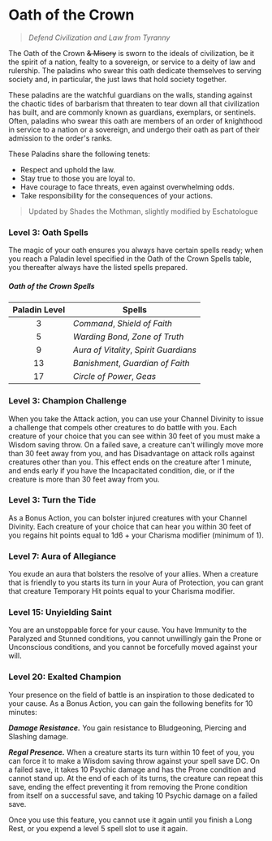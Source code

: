 # Oath of the Crown 

> *Defend Civilization and Law from Tyranny*

The Oath of the Crown ~~& Misery~~ is sworn to the ideals of civilization, be it the spirit of a nation, fealty to a sovereign, or service to a deity of law and rulership. The paladins who swear this oath dedicate themselves to serving society and, in particular, the just laws that hold society together. 

These paladins are the watchful guardians on the walls, standing against the chaotic tides of barbarism that threaten to tear down all that civilization has built, and are commonly known as guardians, exemplars, or sentinels. Often, paladins who swear this oath are members of an order of knighthood in service to a nation or a sovereign, and undergo their oath as part of their admission to the order's ranks.

These Paladins share the following tenets:
- Respect and uphold the law.
- Stay true to those you are loyal to.
- Have courage to face threats, even against overwhelming odds.
- Take responsibility for the consequences of your actions. 

> Updated by Shades the Mothman, slightly modified by Eschatologue

### Level 3: Oath Spells

The magic of your oath ensures you always have certain spells ready; when you reach a Paladin level specified in the Oath of the Crown Spells table, you thereafter always have the listed spells prepared.

##### Oath of the Crown Spells

| Paladin Level | Spells |
|:-:|---|
| 3 | *Command*, *Shield of Faith* |
| 5 | *Warding Bond*, *Zone of Truth* |
| 9 | *Aura of Vitality*, *Spirit Guardians* |
| 13 | *Banishment*, *Guardian of Faith* |
| 17 | *Circle of Power*, *Geas* |

### Level 3: Champion Challenge

When you take the Attack action, you can use your Channel Divinity to issue a challenge that compels other creatures to do battle with you. Each creature of your choice that you can see within 30 feet of you must make a Wisdom saving throw. On a failed save, a creature can't willingly move more than 30 feet away from you, and has Disadvantage on attack rolls against creatures other than you. This effect ends on the creature after 1 minute, and ends early if you have the Incapacitated condition, die, or if the creature is more than 30 feet away from you.

### Level 3: Turn the Tide

As a Bonus Action, you can bolster injured creatures with your Channel Divinity. Each creature of your choice that can hear you within 30 feet of you regains hit points equal to 1d6 + your Charisma modifier (minimum of 1).

### Level 7: Aura of Allegiance

You exude an aura that bolsters the resolve of your allies. When a creature that is friendly to you starts its turn in your Aura of Protection, you can grant that creature Temporary Hit points equal to your Charisma modifier.

### Level 15: Unyielding Saint

You are an unstoppable force for your cause. You have Immunity to the Paralyzed and Stunned conditions, you cannot unwillingly gain the Prone or Unconscious conditions, and you cannot be forcefully moved against your will.

### Level 20: Exalted Champion

Your presence on the field of battle is an inspiration to those dedicated to your cause. As a Bonus Action, you can gain the following benefits for 10 minutes:

***Damage Resistance.*** You gain resistance to Bludgeoning, Piercing and Slashing damage.

***Regal Presence.*** When a creature starts its turn within 10 feet of you, you can force it to make a Wisdom saving throw against your spell save DC. On a failed save, it takes 10 Psychic damage and has the Prone condition and cannot stand up. At the end of each of its turns, the creature can repeat this save, ending the effect preventing it from removing the Prone condition from itself on a successful save, and taking 10 Psychic damage on a failed save.

Once you use this feature, you cannot use it again until you finish a Long Rest, or you expend a level 5 spell slot to use it again.
